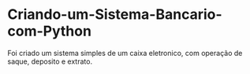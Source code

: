 # Criando-um-Sistema-Bancario-com-Python
Foi criado um sistema simples de um caixa eletronico, com operação de saque, deposito e extrato.
